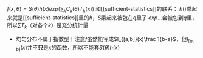 $f(x,\theta)=S(\theta)h(x)exp(\sum_k C_k(\theta)T_k(x))$
和[[sufficient-statistics]]的联系：
$h()$乘起来就是[[sufficient-statistics]]里的$h$，$S$乘起来被包在$q$里了
$exp...$会被包到$q$里，所以$\sum T_k$（对各个$k$）是充分统计量
- 均匀分布不属于指数型！注意$f$虽然能写成$I_{[a,b]}(x)\frac 1{b-a}$，但$I_{[a,b]}(x)$并不**只**是$x$的函数，所以不能套$S(\theta)h(x)$